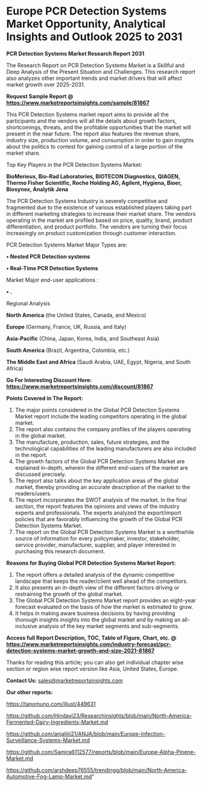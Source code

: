 # Europe PCR Detection Systems Market Opportunity, Analytical Insights and Outlook 2025 to 2031

<strong>PCR Detection Systems Market Research Report 2031</strong>

The Research Report on PCR Detection Systems Market is a Skillful and Deep Analysis of the Present Situation and Challenges. This research report also analyzes other important trends and market drivers that will affect market growth over 2025-2031.

<strong>Request Sample Report @ <a href=https://www.marketreportsinsights.com/sample/81867>https://www.marketreportsinsights.com/sample/81867</a></strong>

This PCR Detection Systems market report aims to provide all the participants and the vendors will all the details about growth factors, shortcomings, threats, and the profitable opportunities that the market will present in the near future. The report also features the revenue share, industry size, production volume, and consumption in order to gain insights about the politics to contest for gaining control of a large portion of the market share.

Top Key Players in the PCR Detection Systems Market:

<strong>BioMerieux, Bio-Rad Laboratories, BIOTECON Diagnostics, QIAGEN, Thermo Fisher Scientific, Roche Holding AG, Agilent, Hygiena, Bioer, Biosynex, Analytik Jena</strong>

The PCR Detection Systems Industry is severely competitive and fragmented due to the existence of various established players taking part in different marketing strategies to increase their market share. The vendors operating in the market are profiled based on price, quality, brand, product differentiation, and product portfolio. The vendors are turning their focus increasingly on product customization through customer interaction.

PCR Detection Systems Market Major Types are:

<strong>• Nested PCR Detection systems

• Real-Time PCR Detection Systems</strong>

Market Major end-user applications :

<strong>• .</strong>

Regional Analysis

</u><strong><b>North America</b></strong> (the United States, Canada, and Mexico)

<strong><b>Europe </b></strong>(Germany, France, UK, Russia, and Italy)

<strong><b>Asia-Pacific</b></strong> (China, Japan, Korea, India, and Southeast Asia)

<strong><b>South America</b></strong> (Brazil, Argentina, Colombia, etc.)

<strong><b>The Middle East and Africa</b></strong> (Saudi Arabia, UAE, Egypt, Nigeria, and South Africa)

<strong>Go For Interesting Discount Here: <a href=https://www.marketreportsinsights.com/discount/81867>https://www.marketreportsinsights.com/discount/81867</a></strong>

<strong>Points Covered in The Report:</strong>
<ol>
  <li>The major points considered in the Global PCR Detection Systems Market report include the leading competitors operating in the global market.</li>
  <li>The report also contains the company profiles of the players operating in the global market.</li>
  <li>The manufacture, production, sales, future strategies, and the technological capabilities of the leading manufacturers are also included in the report.</li>
  <li>The growth factors of the Global PCR Detection Systems Market are explained in-depth, wherein the different end-users of the market are discussed precisely.</li>
  <li>The report also talks about the key application areas of the global market, thereby providing an accurate description of the market to the readers/users.</li>
  <li>The report incorporates the SWOT analysis of the market. In the final section, the report features the opinions and views of the industry experts and professionals. The experts analyzed the export/import policies that are favorably influencing the growth of the Global PCR Detection Systems Market.</li>
  <li>The report on the Global PCR Detection Systems Market is a worthwhile source of information for every policymaker, investor, stakeholder, service provider, manufacturer, supplier, and player interested in purchasing this research document.</li>
</ol>
<strong>Reasons for Buying Global PCR Detection Systems Market Report:</strong>

<ol>
  <li>The report offers a detailed analysis of the dynamic competitive landscape that keeps the reader/client well ahead of the competitors.</li>
  <li>It also presents an in-depth view of the different factors driving or restraining the growth of the global market.</li>
  <li>The Global PCR Detection Systems Market report provides an eight-year forecast evaluated on the basis of how the market is estimated to grow.</li>
  <li>It helps in making aware business decisions by having providing thorough insights insights into the global market and by making an all-inclusive analysis of the key market segments and sub-segments.</li>
</ol>
<strong>Access full Report Description, TOC, Table of Figure, Chart, etc. @ <a href=https://www.marketreportsinsights.com/industry-forecast/pcr-detection-systems-market-growth-and-size-2021-81867>https://www.marketreportsinsights.com/industry-forecast/pcr-detection-systems-market-growth-and-size-2021-81867</a></strong>


Thanks for reading this article; you can also get individual chapter wise section or region wise report version like Asia, United States, Europe.

<strong>Contact Us:</strong>
sales@marketreportsinsights.com

<strong>Our other reports:</strong>

<a href=https://tanomuno.com/illust/449631>https://tanomuno.com/illust/449631</a>

<a href=https://github.com/Hindavi23/Researchinsights/blob/main/North-America-Fermented-Dairy-Ingredients-Market.md>https://github.com/Hindavi23/Researchinsights/blob/main/North-America-Fermented-Dairy-Ingredients-Market.md</a>

<a href=https://github.com/anjaliiii21/ANJA/blob/main/Europe-Infection-Surveillance-Systems-Market.md>https://github.com/anjaliiii21/ANJA/blob/main/Europe-Infection-Surveillance-Systems-Market.md</a>

<a href=https://github.com/Samira6112577/reports/blob/main/Europe-Alpha-Pinene-Market.md>https://github.com/Samira6112577/reports/blob/main/Europe-Alpha-Pinene-Market.md</a>

<a href=https://github.com/arshdeep76555/trendingg/blob/main/North-America-Automotive-Fog-Lamp-Market.md>https://github.com/arshdeep76555/trendingg/blob/main/North-America-Automotive-Fog-Lamp-Market.md</a>"

